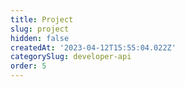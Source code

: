 ```yaml
---
title: Project
slug: project
hidden: false
createdAt: '2023-04-12T15:55:04.022Z'
categorySlug: developer-api
order: 5
---
```

